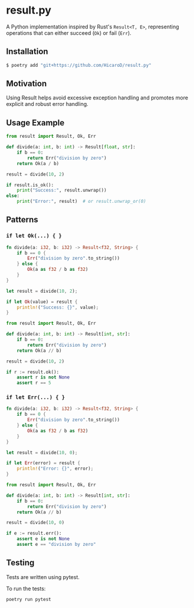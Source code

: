 # result.py

A Python implementation inspired by Rust's `Result<T, E>`, representing
operations that can either succeed (`Ok`) or fail (`Err`).

## Installation

```bash
$ poetry add "git+https://github.com/HicaroD/result.py"
```

## Motivation

Using Result helps avoid excessive exception handling and promotes more
explicit and robust error handling.

## Usage Example

```python
from result import Result, Ok, Err

def divide(a: int, b: int) -> Result[float, str]:
    if b == 0:
        return Err("division by zero")
    return Ok(a / b)

result = divide(10, 2)

if result.is_ok():
    print("Success:", result.unwrap())
else:
    print("Error:", result)  # or result.unwrap_or(0)
```

## Patterns

### `if let Ok(...) { }`

```rust
fn divide(a: i32, b: i32) -> Result<f32, String> {
    if b == 0 {
        Err("division by zero".to_string())
    } else {
        Ok(a as f32 / b as f32)
    }
}

let result = divide(10, 2);

if let Ok(value) = result {
    println!("Success: {}", value);
}
```

```python
from result import Result, Ok, Err

def divide(a: int, b: int) -> Result[int, str]:
    if b == 0:
        return Err("division by zero")
    return Ok(a // b)

result = divide(10, 2)

if r := result.ok():
    assert r is not None
    assert r == 5
```

### `if let Err(...) { }`

```rust
fn divide(a: i32, b: i32) -> Result<f32, String> {
    if b == 0 {
        Err("division by zero".to_string())
    } else {
        Ok(a as f32 / b as f32)
    }
}

let result = divide(10, 0);

if let Err(error) = result {
    println!("Error: {}", error);
}
```

```python
from result import Result, Ok, Err

def divide(a: int, b: int) -> Result[int, str]:
    if b == 0:
        return Err("division by zero")
    return Ok(a // b)

result = divide(10, 0)

if e := result.err():
    assert e is not None
    assert e == "division by zero"
```

## Testing

Tests are written using pytest.

To run the tests:

```bash
poetry run pytest
```
